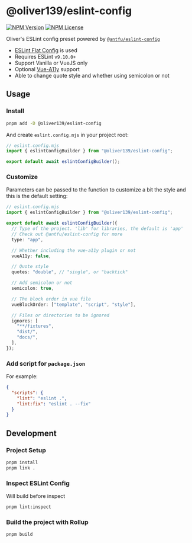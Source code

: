 # @oliver139/eslint-config

[![NPM Version](https://img.shields.io/npm/v/@oliver139/eslint-config?label=npm)](https://www.npmjs.com/package/@oliver139/eslint-config)
[![NPM License](https://img.shields.io/npm/l/all-contributors.svg?style=flat)](https://github.com/oliver139/pnpm-update-script/blob/main/LICENSE)

Oliver's ESLint config preset powered by [`@antfu/eslint-config`](https://github.com/antfu/eslint-config)

- [ESLint Flat Config](https://eslint.org/docs/latest/use/configure/configuration-files) is used
- Requires ESLint `v9.10.0+`
- Support Vanilla or VueJS only
- Optional [Vue-A11y](https://vue-a11y.github.io/eslint-plugin-vuejs-accessibility/) support
- Able to change quote style and whether using semicolon or not

## Usage

### Install

```sh
pnpm add -D @oliver139/eslint-config
```

And create `eslint.config.mjs` in your project root:

```ts
// eslint.config.mjs
import { eslintConfigBuilder } from "@oliver139/eslint-config";

export default await eslintConfigBuilder();
```

### Customize

Parameters can be passed to the function to customize a bit the style and this is the default setting:

```ts
// eslint.config.mjs
import { eslintConfigBuilder } from "@oliver139/eslint-config";

export default await eslintConfigBuilder({
  // Type of the project. 'lib' for libraries, the default is 'app'
  // Check out @antfu/eslint-config for more
  type: "app",

  // Whether including the vue-a11y plugin or not
  vueA11y: false,

  // Quote style
  quotes: "double", // "single", or "backtick"

  // Add semicolon or not
  semicolon: true,

  // The block order in vue file
  vueBlockOrder: ["template", "script", "style"],

  // Files or directories to be ignored
  ignores: [
    "**/fixtures",
    "dist/",
    "docs/",
  ],
});
```

### Add script for `package.json`

For example:

```json
{
  "scripts": {
    "lint": "eslint .",
    "lint:fix": "eslint . --fix"
  }
}
```

## Development

### Project Setup

```sh
pnpm install
pnpm link .
```

### Inspect ESLint Config

Will build before inspect

```sh
pnpm lint:inspect
```

### Build the project with Rollup

```sh
pnpm build
```
